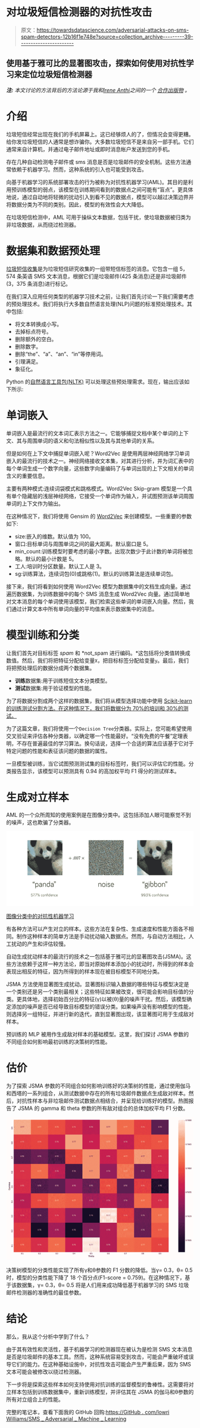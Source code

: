 # 对垃圾短信检测器的对抗性攻击

> 原文：<https://towardsdatascience.com/adversarial-attacks-on-sms-spam-detectors-12b16f1e748e?source=collection_archive---------39----------------------->

## 使用基于雅可比的显著图攻击，探索如何使用对抗性学习来定位垃圾短信检测器

***注:*** *本文讨论的方法背后的方法论源于我和*[*Irene Anthi*](https://twitter.com/IreneAnthi)*之间的一个* [*合作出版物*](https://arxiv.org/pdf/2004.05005.pdf) *。*

# 介绍

垃圾短信经常出现在我们的手机屏幕上。这已经够烦人的了，但情况会变得更糟。给你发垃圾短信的人通常是想诈骗你。大多数垃圾短信不是来自另一部手机。它们通常来自计算机，并通过电子邮件地址或即时消息帐户发送到您的手机。

存在几种自动检测电子邮件或 sms 消息是否是垃圾邮件的安全机制。这些方法通常依赖于机器学习。然而，这种系统的引入也可能受到攻击。

向基于机器学习的系统部署攻击的行为被称为对抗性机器学习(AML)。其目的是利用预训练模型的弱点，该模型在训练期间看到的数据点之间可能有“盲点”。更具体地说，通过自动地将轻微的扰动引入到看不见的数据点，模型可以越过决策边界并将数据分类为不同的类别。因此，模型的有效性会大大降低。

在垃圾短信检测中，AML 可用于操纵文本数据，包括干扰，使垃圾数据被归类为非垃圾数据，从而绕过检测器。

# 数据集和数据预处理

[垃圾短信收集](https://www.kaggle.com/uciml/sms-spam-collection-dataset)是为垃圾短信研究收集的一组带短信标签的消息。它包含一组 5，574 条英语 SMS 文本消息，根据它们是垃圾邮件(425 条消息)还是非垃圾邮件(3，375 条消息)进行标记。

在我们深入应用任何类型的机器学习技术之前，让我们首先讨论一下我们需要考虑的预处理技术。我们将执行大多数自然语言处理(NLP)问题的标准预处理技术。其中包括:

*   将文本转换成小写。
*   去掉标点符号。
*   删除额外的空白。
*   删除数字。
*   删除“the”、“a”、“an”、“in”等停用词。
*   引理满足。
*   象征化。

Python 的[自然语言工具包(NLTK)](https://www.nltk.org/) 可以处理这些预处理需求。现在，输出应该如下所示:

# 单词嵌入

单词嵌入是最流行的文本词汇表示方法之一。它能够捕捉文档中某个单词的上下文、其与周围单词的语义和句法相似性以及其与其他单词的关系。

但是如何在上下文中捕捉单词嵌入呢？Word2Vec 是使用两层神经网络学习单词嵌入的最流行的技术之一。神经网络接收文本集，对其进行分析，并为词汇表中的每个单词生成一个数字向量，这些数字向量编码了与单词出现的上下文相关的单词含义的重要信息。

主要有两种模式:连续词袋模式和跳格模式。Word2Vec Skip-gram 模型是一个具有单个隐藏层的浅层神经网络，它接受一个单词作为输入，并试图预测该单词周围单词的上下文作为输出。

在这种情况下，我们将使用 Gensim 的 [Word2Vec](https://radimrehurek.com/gensim/models/word2vec.html) 来创建模型。一些重要的参数如下:

*   size:嵌入的维数。默认值为 100。
*   窗口:目标单词与周围单词之间的最大距离。默认窗口是 5。
*   min_count:训练模型时要考虑的最小字数。出现次数少于此计数的单词将被忽略。默认的最小计数是 5。
*   工人:培训时分区数量。默认工人是 3。
*   sg:训练算法，连续词包(0)或跳格(1)。默认的训练算法是连续单词包。

接下来，我们将看到如何使用 Word2Vec 模型为数据集中的文档生成向量。通过遍历数据集，为训练数据中的每个 SMS 消息生成 Word2Vec 向量。通过简单地对文本消息的每个单词使用该模型，我们检索这些单词的单词嵌入向量。然后，我们通过计算文本中所有单词向量的平均值来表示数据集中的消息。

# 模型训练和分类

让我们首先对目标标签 *spam* 和 *not_spam 进行编码。*这包括将分类值转换成数值。然后，我们将把特征分配给变量`X`，把目标标签分配给变量`y`。最后，我们将把预处理后的数据分成两个数据集。

*   **训练**数据集:用于训练短信文本分类模型。
*   **测试**数据集:用于验证模型的性能。

为了将数据分割成两个这样的数据集，我们将从模型选择功能中使用 [Scikit-learn 的训练测试分割方法。在这种情况下，我们将数据分为 70%的培训和 30%的测试。](https://scikit-learn.org/stable/modules/generated/sklearn.model_selection.train_test_split.html)

为了这篇文章，我们将使用一个`Decision Tree`分类器。实际上，您可能希望使用交叉验证来评估各种分类器，以确定哪一个性能最好。“没有免费的午餐”定理表明，不存在普遍最佳的学习算法。换句话说，选择一个合适的算法应该基于它对于特定问题的性能和表征该问题的数据的属性。

一旦模型被训练，当它试图预测测试集的目标标签时，我们可以评估它的性能。分类报告显示，该模型可以预测具有 0.94 的高加权平均 F1 得分的测试样本。

# 生成对立样本

AML 的一个众所周知的使用案例是在图像分类中。这包括添加人眼可能察觉不到的噪声，这也欺骗了分类器。

![](img/2833817fb206df114c1f75fd943127dc.png)

[图像分类中的对抗性机器学习](https://arxiv.org/abs/1412.6572)

有各种方法可以产生对立的样本。这些方法在复杂性、生成速度和性能方面各不相同。制作这种样本的简单方法是手动扰动输入数据点。然而，与自动方法相比，人工扰动的产生和评估较慢。

自动生成扰动样本的最流行的技术之一包括基于雅可比的显著图攻击(JSMA)。这些方法依赖于这样一种方法论，即当对原始样本添加小的扰动时，所得到的样本会表现出相反的特征，因为所得到的样本现在被目标模型不同地分类。

JSMA 方法使用显著图生成扰动。显著图标识输入数据的哪些特征与模型决定是一个类别还是另一个类别最相关；这些特征如果被改变，很可能会影响目标值的分类。更具体地，选择初始百分比的特征(γ)以被(θ)量的噪声干扰。然后，该模型确定添加的噪声是否已经导致目标模型的错误分类。如果噪声没有影响模型的性能，则选择另一组特征，并进行新的迭代，直到显著图出现，该显著图可用于生成敌对样本。

预训练的 MLP 被用作生成敌对样本的基础模型。这里，我们探讨 JSMA 参数的不同组合如何影响最初训练的决策树的性能。

# 估价

为了探索 JSMA 参数的不同组合如何影响训练好的决策树的性能，通过使用伽马和西塔的一系列组合，从测试数据中存在的所有垃圾邮件数据点生成敌对样本。然后，对抗性样本与非垃圾邮件测试数据点相结合，并呈现给训练好的模型。热图报告了 JSMA 的 gamma 和 theta 参数的所有敌对组合的总体加权平均 F1 分数。

![](img/eef90a7a43675397abe2ad683fbd0f24.png)

决策树模型的分类性能实现了所有γ和θ参数的 F1 分数的降低。当γ= 0.3，θ= 0.5 时，模型的分类性能下降了 18 个百分点(F1-score = 0.759)。在这种情况下，基于该数据集，γ= 0.3，θ= 0.5 将是人们用来成功降低基于机器学习的 SMS 垃圾邮件检测器的准确性的最佳参数。

# 结论

那么，我从这个分析中学到了什么？

由于其有效性和灵活性，基于机器学习的检测器现在被认为是检测 SMS 文本消息是否是垃圾邮件的基本工具。然而，这种系统容易受到攻击，可能会严重破坏或误导它们的能力。在这种基础设施中，对抗性攻击可能会产生严重后果，因为 SMS 文本可能会被修改以绕过检测器。

下一步将是探索这些样本如何支持使用对抗训练的监督模型的鲁棒性。这需要将对立样本包括到训练数据集中，重新训练模型，并评估其在 JSMA 的伽马和θ参数的所有对立组合上的性能。

完整的笔记本，查看下面我的 GitHub 回购:[https://GitHub . com/lowri Williams/SMS _ Adversarial _ Machine _ Learning](https://github.com/LowriWilliams/SMS_Adversarial_Machine_Learning)